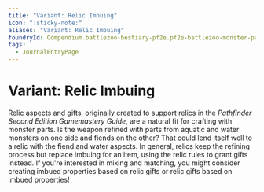 ```yaml
---
title: "Variant: Relic Imbuing"
icon: ":sticky-note:"
aliases: "Variant: Relic Imbuing"
foundryId: Compendium.battlezoo-bestiary-pf2e.pf2e-battlezoo-monster-parts.JournalEntry.t4kAG04buZGbp5XA.JournalEntryPage.av687049MWL5UqZI
tags:
  - JournalEntryPage
---
```


# Variant: Relic Imbuing
Relic aspects and gifts, originally created to support relics in the _Pathfinder Second Edition Gamemastery Guide_, are a natural fit for crafting with monster parts. Is the weapon refined with parts from aquatic and water monsters on one side and fiends on the other? That could lend itself well to a relic with the fiend and water aspects. In general, relics keep the refining process but replace imbuing for an item, using the relic rules to grant gifts instead. If you're interested in mixing and matching, you might consider creating imbued properties based on relic gifts or relic gifts based on imbued properties!
